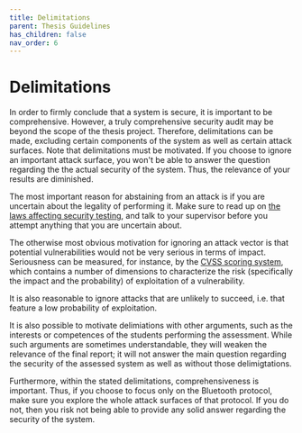 ```yaml
---
title: Delimitations
parent: Thesis Guidelines
has_children: false
nav_order: 6
---
```


# Delimitations

In order to firmly conclude that a system is secure, it is important to be comprehensive. However, a truly comprehensive security audit may be beyond the scope of the thesis project. Therefore, delimitations can be made, excluding certain components of the system as well as certain attack surfaces. Note that delimitations must be motivated. If you choose to ignore an important attack surface, you won't be able to answer the question regarding the the actual security of the system. Thus, the relevance of your results are diminished. 

The most important reason for abstaining from an attack is if you are uncertain about the legality of performing it. Make sure to read up on [the laws affecting security testing](https://nse.digital/pages/thesis_guidelines/the_law.html), and talk to your supervisor before you attempt anything that you are uncertain about. 

The otherwise most obvious motivation for ignoring an attack vector is that potential vulnerabilities would not be very serious in terms of impact. Seriousness can be measured, for instance, by the [CVSS scoring system](https://www.first.org/cvss/calculator/3.1), which contains a number of dimensions to characterize the risk (specifically the impact and the probability) of exploitation of a vulnerability.

It is also reasonable to ignore attacks that are unlikely to succeed, i.e. that feature a low probability of exploitation.

It is also possible to motivate delimiations with other arguments, such as the interests or competences of the students performing the assessment. While such arguments are sometimes understandable, they will weaken the relevance of the final report; it will not answer the main question regarding the security of the assessed system as well as without those delimigtations.

Furthermore, within the stated delimitations, comprehensiveness is important. Thus, if you choose to focus only on the Bluetooth protocol, make sure you explore the whole attack surfaces of that protocol. If you do not, then you risk not being able to provide any solid answer regarding the security of the system.
